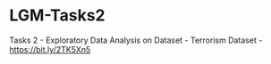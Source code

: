 # LGM-Tasks2
Tasks 2 - Exploratory Data Analysis on Dataset - Terrorism 
Dataset -  https://bit.ly/2TK5Xn5
